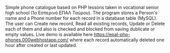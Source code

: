 ﻿Simple phone catalogue based on PHP lessons taken in vocational senior high school (1ο Εσπερινό ΕΠΑΛ Ταύρου). The program stores a Person's name and a Phone number for each record in a database table (MySQL). The user can Create new record, Read all existing records, Update or Delete each of them and also is checked and blocked from saving dublicate or empty values. Live demo is available here https://epal-php-phones.000webhostapp.com/ where each record automatically deleted one hour after created or last updated.